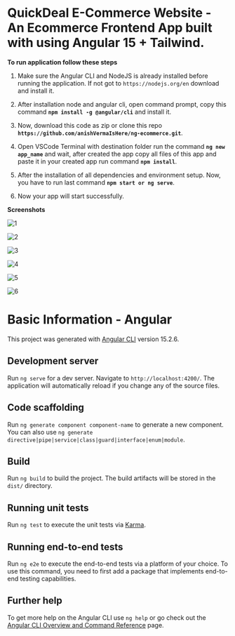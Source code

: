 # QuickDeal E-Commerce Website - An Ecommerce Frontend App built with using Angular 15 + Tailwind.

**To run application follow these steps**

1. Make sure the Angular CLI and NodeJS is already installed before running the application. If not got to `https://nodejs.org/en` download and install it.

2. After installation node and angular cli, open command prompt, copy this command **`npm install -g @angular/cli`** and install it.

3. Now, download this code as zip or clone this repo **`https://github.com/anishVermaIsHere/ng-ecommerce.git`**.

4. Open VSCode Terminal with destination folder run the command **`ng new app_name`** and wait, after created the app copy all files of this app and paste it in your created app run command **`npm install`**.

5. After the installation of all dependencies and environment setup. Now, you have to run last command **`npm start or ng serve`**.

6. Now your app will start successfully.

**Screenshots**

![1](https://github.com/anishVermaIsHere/ng-ecommerce/assets/97972189/ee6aabc3-fc0d-4b99-a514-d29067fabb6e)

![2](https://github.com/anishVermaIsHere/ng-ecommerce/assets/97972189/0a953fc6-e4d5-454a-8f4c-d520a61896eb)

![3](https://github.com/anishVermaIsHere/ng-ecommerce/assets/97972189/7f78707f-5ea0-4007-ab64-321928cf305e)

![4](https://github.com/anishVermaIsHere/ng-ecommerce/assets/97972189/9b37d678-8cce-4af8-98de-ed9c1ecfcf71)

![5](https://github.com/anishVermaIsHere/ng-ecommerce/assets/97972189/89f0be26-554b-475a-ae6e-77822fab6995)

![6](https://github.com/anishVermaIsHere/ng-ecommerce/assets/97972189/7fced9f7-19ee-4a55-af25-669a467cb332)



# Basic Information - Angular 
This project was generated with [Angular CLI](https://github.com/angular/angular-cli) version 15.2.6.

## Development server

Run `ng serve` for a dev server. Navigate to `http://localhost:4200/`. The application will automatically reload if you change any of the source files.

## Code scaffolding

Run `ng generate component component-name` to generate a new component. You can also use `ng generate directive|pipe|service|class|guard|interface|enum|module`.

## Build

Run `ng build` to build the project. The build artifacts will be stored in the `dist/` directory.

## Running unit tests

Run `ng test` to execute the unit tests via [Karma](https://karma-runner.github.io).

## Running end-to-end tests

Run `ng e2e` to execute the end-to-end tests via a platform of your choice. To use this command, you need to first add a package that implements end-to-end testing capabilities.

## Further help

To get more help on the Angular CLI use `ng help` or go check out the [Angular CLI Overview and Command Reference](https://angular.io/cli) page.

